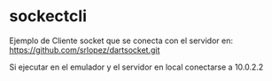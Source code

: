 # sockectcli

Ejemplo de Cliente socket que se conecta con el servidor en:
https://github.com/srlopez/dartsocket.git

Si ejecutar en el emulador y el servidor en local conectarse a 10.0.2.2
